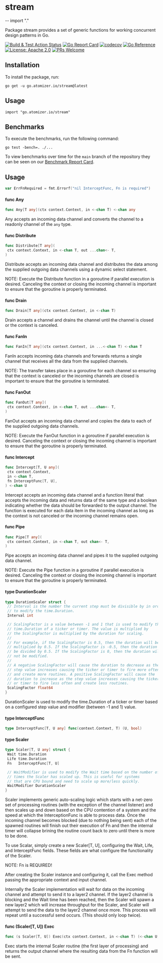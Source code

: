 # stream

--
    import "."

Package stream provides a set of generic functions for working concurrent design
patterns in Go.

[![Build & Test Action
Status](https://github.com/devnw/stream/actions/workflows/build.yml/badge.svg)](https://github.com/devnw/stream/actions)
[![Go Report
Card](https://goreportcard.com/badge/go.atomizer.io/stream)](https://goreportcard.com/report/go.atomizer.io/stream)
[![codecov](https://codecov.io/gh/devnw/stream/branch/main/graph/badge.svg)](https://codecov.io/gh/devnw/stream)
[![Go
Reference](https://pkg.go.dev/badge/go.atomizer.io/stream.svg)](https://pkg.go.dev/go.atomizer.io/stream)
[![License: Apache
2.0](https://img.shields.io/badge/license-Apache-blue.svg)](https://opensource.org/licenses/Apache-2.0)
[![PRs
Welcome](https://img.shields.io/badge/PRs-welcome-brightgreen.svg)](http://makeapullrequest.com)

## Installation

To install the package, run:

    go get -u go.atomizer.io/stream@latest

## Usage

    import "go.atomizer.io/stream"

## Benchmarks

To execute the benchmarks, run the following command:

    go test -bench=. ./...

To view benchmarks over time for the `main` branch of the repository they can be
seen on our [Benchmark Report Card].

[Benchmark Report Card]: https://devnw.github.io/stream/dev/bench/

## Usage

```go
var ErrFnRequired = fmt.Errorf("nil InterceptFunc, Fn is required")
```

#### func  Any

```go
func Any[T any](ctx context.Context, in <-chan T) <-chan any
```

Any accepts an incoming data channel and converts the channel to a readonly
channel of the `any` type.

#### func  Distribute

```go
func Distribute[T any](
 ctx context.Context, in <-chan T, out ...chan<- T,
)
```

Distribute accepts an incoming data channel and distributes the data among the
supplied outgoing data channels using a dynamic select statement.

NOTE: Execute the Distribute function in a goroutine if parallel execution is
desired. Canceling the context or closing the incoming channel is important to
ensure that the goroutine is properly terminated.

#### func  Drain

```go
func Drain[T any](ctx context.Context, in <-chan T)
```

Drain accepts a channel and drains the channel until the channel is closed or
the context is canceled.

#### func  FanIn

```go
func FanIn[T any](ctx context.Context, in ...<-chan T) <-chan T
```

FanIn accepts incoming data channels and forwards returns a single channel that
receives all the data from the supplied channels.

NOTE: The transfer takes place in a goroutine for each channel so ensuring that
the context is canceled or the incoming channels are closed is important to
ensure that the goroutine is terminated.

#### func  FanOut

```go
func FanOut[T any](
 ctx context.Context, in <-chan T, out ...chan<- T,
)
```

FanOut accepts an incoming data channel and copies the data to each of the
supplied outgoing data channels.

NOTE: Execute the FanOut function in a goroutine if parallel execution is
desired. Canceling the context or closing the incoming channel is important to
ensure that the goroutine is properly terminated.

#### func  Intercept

```go
func Intercept[T, U any](
 ctx context.Context,
 in <-chan T,
 fn InterceptFunc[T, U],
) <-chan U
```

Intercept accepts an incoming data channel and a function literal that accepts
the incoming data and returns data of the same type and a boolean indicating
whether the data should be forwarded to the output channel. The function is
executed for each data item in the incoming channel as long as the context is
not canceled or the incoming channel remains open.

#### func  Pipe

```go
func Pipe[T any](
 ctx context.Context, in <-chan T, out chan<- T,
)
```

Pipe accepts an incoming data channel and pipes it to the supplied outgoing data
channel.

NOTE: Execute the Pipe function in a goroutine if parallel execution is desired.
Canceling the context or closing the incoming channel is important to ensure
that the goroutine is properly terminated.

#### type DurationScaler

```go
type DurationScaler struct {
 // Interval is the number the current step must be divisible by in order
 // to modify the time.Duration.
 Interval int

 // ScalingFactor is a value between -1 and 1 that is used to modify the
 // time.Duration of a ticker or timer. The value is multiplied by
 // the ScalingFactor is multiplied by the duration for scaling.
 //
 // For example, if the ScalingFactor is 0.5, then the duration will be
 // multiplied by 0.5. If the ScalingFactor is -0.5, then the duration will
 // be divided by 0.5. If the ScalingFactor is 0, then the duration will
 // not be modified.
 //
 // A negative ScalingFactor will cause the duration to decrease as the
 // step value increases causing the ticker or timer to fire more often
 // and create more routines. A positive ScalingFactor will cause the
 // duration to increase as the step value increases causing the ticker
 // or timer to fire less often and create less routines.
 ScalingFactor float64
}
```

DurationScaler is used to modify the time.Duration of a ticker or timer based on
a configured step value and modifier (between -1 and 1) value.

#### type InterceptFunc

```go
type InterceptFunc[T, U any] func(context.Context, T) (U, bool)
```

#### type Scaler

```go
type Scaler[T, U any] struct {
 Wait time.Duration
 Life time.Duration
 Fn   InterceptFunc[T, U]

 // WaitModifier is used to modify the Wait time based on the number of
 // times the Scaler has scaled up. This is useful for systems
 // that are CPU bound and need to scale up more/less quickly.
 WaitModifier DurationScaler
}
```

Scaler implements generic auto-scaling logic which starts with a net-zero set of
processing routines (with the exception of the channel listener) and then scales
up and down based on the CPU contention of a system and the speed at which the
InterceptionFunc is able to process data. Once the incoming channel becomes
blocked (due to nothing being sent) each of the spawned routines will finish out
their execution of Fn and then the internal timer will collapse brining the
routine count back to zero until there is more to be done.

To use Scalar, simply create a new Scaler[T, U], configuring the Wait, Life, and
InterceptFunc fields. These fields are what configure the functionality of the
Scaler.

NOTE: Fn is REQUIRED!

After creating the Scaler instance and configuring it, call the Exec method
passing the appropriate context and input channel.

Internally the Scaler implementation will wait for data on the incoming channel
and attempt to send it to a layer2 channel. If the layer2 channel is blocking
and the Wait time has been reached, then the Scaler will spawn a new layer2
which will increase throughput for the Scaler, and Scaler will attempt to send
the data to the layer2 channel once more. This process will repeat until a
successful send occurs. (This should only loop twice).

#### func (Scaler[T, U]) Exec

```go
func (s Scaler[T, U]) Exec(ctx context.Context, in <-chan T) (<-chan U, error)
```

Exec starts the internal Scaler routine (the first layer of processing) and
returns the output channel where the resulting data from the Fn function will be
sent.
